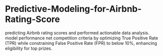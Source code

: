 # Predictive-Modeling-for-Airbnb-Rating-Score
predicting Airbnb rating scores and performed actionable data analysis. model performance net competition criteria by optimizing True Positive Rate (TPR) while constraining False Positive Rate (FPR) to below 10%, enhancing eligibility for top prizes.
